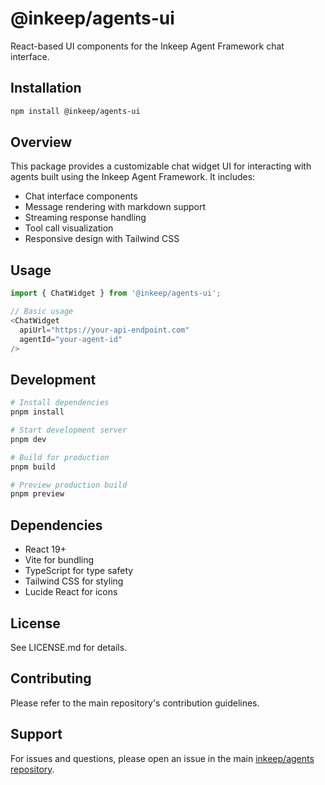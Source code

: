 # @inkeep/agents-ui

React-based UI components for the Inkeep Agent Framework chat interface.

## Installation

```bash
npm install @inkeep/agents-ui
```

## Overview

This package provides a customizable chat widget UI for interacting with agents built using the Inkeep Agent Framework. It includes:

- Chat interface components
- Message rendering with markdown support
- Streaming response handling
- Tool call visualization
- Responsive design with Tailwind CSS

## Usage

```typescript
import { ChatWidget } from '@inkeep/agents-ui';

// Basic usage
<ChatWidget 
  apiUrl="https://your-api-endpoint.com"
  agentId="your-agent-id"
/>
```

## Development

```bash
# Install dependencies
pnpm install

# Start development server
pnpm dev

# Build for production
pnpm build

# Preview production build
pnpm preview
```

## Dependencies

- React 19+
- Vite for bundling
- TypeScript for type safety
- Tailwind CSS for styling
- Lucide React for icons

## License

See LICENSE.md for details.

## Contributing

Please refer to the main repository's contribution guidelines.

## Support

For issues and questions, please open an issue in the main [inkeep/agents repository](https://github.com/inkeep/agents/issues).
